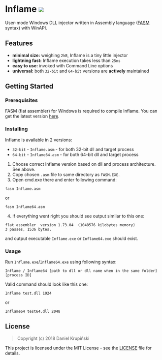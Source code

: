 # Inflame ![](https://img.shields.io/badge/language-Assembly-%236E4C13.svg)

User-mode Windows DLL injector written in Assembly language ([FASM](https://flatassembler.net) syntax) with WinAPI.

## Features

- **minimal size:** weighing `2kB`, Inflame is a tiny little injector
- **lightning fast:** Inflame execution takes less than `25ms`
- **easy to use:** invoked with Command Line options
- **universal:** both `32-bit` and `64-bit` versions are **actively** maintained

## Getting Started

### Prerequisites

FASM (flat assembler) for Windows is required to compile Inflame. You can get the latest version [here](https://flatassembler.net/download.php).

### Installing

Inflame is available in 2 versions:

* `32-bit` - `Inflame.asm` - for both 32-bit dll and target process
* `64-bit` - `Inflame64.asm` - for both 64-bit dll and target process

1. Choose correct Inflame version based on dll and process architecture. See above.
2. Copy chosen `.asm` file to same directory as `FASM.EXE`.
3. Open cmd.exe there and enter following command:
```
fasm Inflame.asm
```
or
```
fasm Inflame64.asm
```
4. If everything went right you should see output similar to this one:
```
flat assembler  version 1.73.04  (1048576 kilobytes memory)
3 passes, 1536 bytes.
```
and output executable `Inflame.exe` or `Inflame64.exe` should exist.


### Usage

Run `Inflame.exe`/`Inflame64.exe` using following syntax:
```
Inflame / Inflame64 [path to dll or dll name when in the same folder] [process ID]
```
Valid command should look like this one:
```
Inflame test.dll 1024
```
or
```
Inflame64 test64.dll 2048
```

## License

> Copyright (c) 2018 Daniel Krupiński

This project is licensed under the MIT License - see the [LICENSE](LICENSE) file for details.
